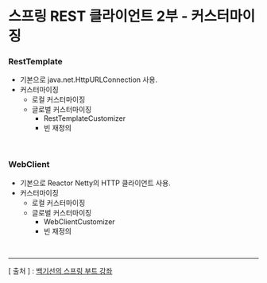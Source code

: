 스프링 REST 클라이언트 2부 - 커스터마이징
===

### RestTemplate
  + 기본으로 java.net.HttpURLConnection 사용.
  + 커스터마이징
    - 로컬 커스터마이징
    - 글로벌 커스터마이징
      - RestTemplateCustomizer
      - 빈 재정의
      
<br/>      

### WebClient
  + 기본으로 Reactor Netty의 HTTP 클라이언트 사용.
  + 커스터마이징
    - 로컬 커스터마이징
    - 글로벌 커스터마이징
      - WebClientCustomizer
      - 빈 재정의
            
<br/>      

---
[ 출처 ] : [백기선의 스프링 부트 강좌](https://www.inflearn.com/course/%EC%8A%A4%ED%94%84%EB%A7%81%EB%B6%80%ED%8A%B8/)
